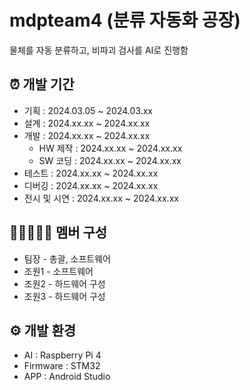 # mdpteam4 (분류 자동화 공장)
물체를 자동 분류하고, 비파괴 검사를 AI로 진행함
## ⏰ 개발 기간
- 기획 : 2024.03.05 ~ 2024.03.xx
- 설계 : 2024.xx.xx ~ 2024.xx.xx
- 개발 : 2024.xx.xx ~ 2024.xx.xx
  - HW 제작 : 2024.xx.xx ~ 2024.xx.xx
  - SW 코딩 : 2024.xx.xx ~ 2024.xx.xx
- 테스트 : 2024.xx.xx ~ 2024.xx.xx
- 디버깅 : 2024.xx.xx ~ 2024.xx.xx
- 전시 및 시연 : 2024.xx.xx ~ 2024.xx.xx
## 👨🏻‍🤝‍👨🏻 멤버 구성
- 팀장 - 총괄, 소프트웨어
- 조원1 - 소프트웨어
- 조원2 - 하드웨어 구성
- 조원3 - 하드웨어 구성
## ⚙ 개발 환경
- AI : Raspberry Pi 4
- Firmware : STM32
- APP : Android Studio
